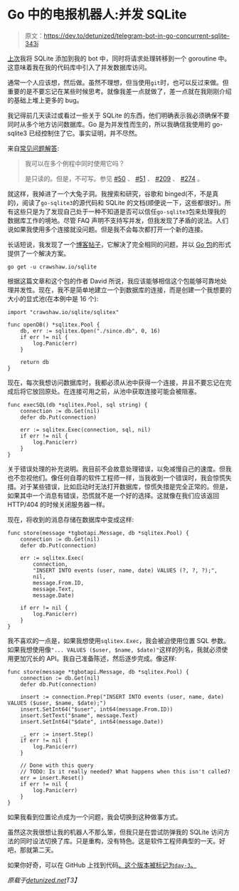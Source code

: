 # Go 中的电报机器人:并发 SQLite

> 原文：<https://dev.to/detunized/telegram-bot-in-go-concurrent-sqlite-343i>

[上次](https://dev.to/detunized/telegram-bot-in-go-database-25mn)我将 SQLite 添加到我的 bot 中，同时将请求处理转移到一个 goroutine 中。这意味着我在我的代码库中引入了并发数据库访问。

通常一个人应该想，然后做。虽然不理想，但当使用`git`时，也可以反过来做。但重要的是不要忘记在某些时候思考。就像我差一点就做了，差一点就在我刚刚介绍的基础上堆上更多的 bug。

我记得前几天读过或看过一些关于 SQLite 的东西，他们明确表示我必须确保不要同时从多个地方访问数据库。Go 是为并发性而生的，所以我确信我使用的 go-sqlite3 已经控制住了它。事实证明，并不尽然。

来自[常见问题解答](https://github.com/mattn/go-sqlite3#faq):

> 我可以在多个例程中同时使用它吗？
> 
> 是只读的。但是，不可写。参见 [#50](https://github.com/mattn/go-sqlite3/issues/50) 、 [#51](https://github.com/mattn/go-sqlite3/issues/51) 、 [#209](https://github.com/mattn/go-sqlite3/issues/209) 、 [#274](https://github.com/mattn/go-sqlite3/issues/274) 。

就这样，我掉进了一个大兔子洞。我搜索和研究，谷歌和 binged(不，不是真的)，阅读了`go-sqlite3`的源代码和 SQLite 的文档(顺便说一下，这些都很好)。所有这些只是为了发现自己处于一种不知道是否可以信任`go-sqlite3`包来处理我的数据库工作的境地。尽管 FAQ 声明不支持写并发，但我发现了矛盾的说法。人们说如果我使用多个连接就没问题。但是我不会每次都打开一个新的连接。

长话短说，我发现了一个[博客帖子](https://crawshaw.io/blog/go-and-sqlite)，它解决了完全相同的问题，并以 [Go 包](https://github.com/crawshaw/sqlite)的形式提供了一个解决方案。

```
go get -u crawshaw.io/sqlite 
```

根据这篇文章和这个包的作者 David 所说，我应该能够相信这个包能够可靠地处理并发性。现在，我不是简单地建立一个到数据库的连接，而是创建一个我想要的大小的显式池(在本例中是 16 个):

```
import "crawshaw.io/sqlite/sqlitex"

func openDB() *sqlitex.Pool {
    db, err := sqlitex.Open("./since.db", 0, 16)
    if err != nil {
        log.Panic(err)
    }

    return db
} 
```

现在，每次我想访问数据库时，我都必须从池中获得一个连接，并且不要忘记在完成后将它放回原处。在连接可用之前，从池中获取连接可能会被阻塞。

```
func execSQL(db *sqlitex.Pool, sql string) {
    connection := db.Get(nil)
    defer db.Put(connection)

    err := sqlitex.Exec(connection, sql, nil)
    if err != nil {
        log.Panic(err)
    }
} 
```

关于错误处理的补充说明。我目前不会故意处理错误，以免减慢自己的速度。但我也不忽视他们。像任何自尊的软件工程师一样，当我收到一个错误时，我会惊慌失措。对于某些错误，比如启动时无法打开数据库，惊慌失措是完全正常的。但是，如果其中一个消息有错误，恐慌就不是一个好的选择。这就像在我们应该返回 HTTP/404 的时候关闭服务器一样。

现在，将收到的消息存储在数据库中变成这样:

```
func store(message *tgbotapi.Message, db *sqlitex.Pool) {
    connection := db.Get(nil)
    defer db.Put(connection)

    err := sqlitex.Exec(
        connection,
        "INSERT INTO events (user, name, date) VALUES (?, ?, ?);",
        nil,
        message.From.ID,
        message.Text,
        message.Date)

    if err != nil {
        log.Panic(err)
    }
} 
```

我不喜欢的一点是，如果我想使用`sqlitex.Exec`，我会被迫使用位置 SQL 参数。如果我想使用像`"... VALUES ($user, $name, $date)"`这样的列名，我就必须使用更加冗长的 API。我自己准备陈述，然后逐步完成。像这样:

```
func store(message *tgbotapi.Message, db *sqlitex.Pool) {
    connection := db.Get(nil)
    defer db.Put(connection)

    insert := connection.Prep("INSERT INTO events (user, name, date) VALUES ($user, $name, $date);")
    insert.SetInt64("$user", int64(message.From.ID))
    insert.SetText("$name", message.Text)
    insert.SetInt64("$date", int64(message.Date))

    _, err := insert.Step()
    if err != nil {
        log.Panic(err)
    }

    // Done with this query
    // TODO: Is it really needed? What happens when this isn't called?
    err = insert.Reset()
    if err != nil {
        log.Panic(err)
    }
} 
```

如果我看到位置论点成为一个问题，我会切换到这种做事方式。

虽然这次我很想让我的机器人不那么笨，但我只是在尝试防弹我的 SQLite 访问方法的同时设法切换了库。只是重构，没有特色。这是软件工程师典型的一天。好吧，那就第二天。

如果你好奇，可以在 GitHub 上找到代码[。这个版本被标记为`day-3`。](https://github.com/detunized/since-bot/tree/day-3)

*原载于[detunized.net](https://detunized.net/posts/2019-04-01-telegram-bot-in-go-concurrent-sqlite/)T3】*